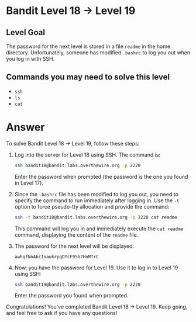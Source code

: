 # Bandit Level 18 → Level 19

## Level Goal

The password for the next level is stored in a file `readme` in the home directory. Unfortunately, someone has modified `.bashrc` to log you out when you log in with SSH.

## Commands you may need to solve this level

- `ssh`
- `ls`
- `cat`

# Answer

To solve Bandit Level 18 → Level 19, follow these steps:

1. Log into the server for Level 18 using SSH. The command is:

   ```bash
   ssh bandit18@bandit.labs.overthewire.org -p 2220
   ```

   Enter the password when prompted (the password is the one you found in Level 17).

2. Since the `.bashrc` file has been modified to log you out, you need to specify the command to run immediately after logging in. Use the `-t` option to force pseudo-tty allocation and provide the command:

   ```bash
   ssh -t bandit18@bandit.labs.overthewire.org -p 2220 cat readme
   ```

   This command will log you in and immediately execute the `cat readme` command, displaying the content of the `readme` file.

3. The password for the next level will be displayed.

   ```
   awhqfNnAbc1naukrpqDYcF95h7HoMTrC
   ```

4. Now, you have the password for Level 19. Use it to log in to Level 19 using SSH:

   ```bash
   ssh bandit19@bandit.labs.overthewire.org -p 2220
   ```

   Enter the password you found when prompted.

Congratulations! You've completed Bandit Level 18 → Level 19. Keep going, and feel free to ask if you have any questions!

